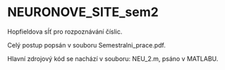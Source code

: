 # NEURONOVE_SITE_sem2

Hopfieldova sÍť pro rozpoznávání číslic.

Celý postup popsán v souboru Semestralni_prace.pdf.

Hlavní zdrojový kód se nachází v souboru: NEU_2.m, psáno v MATLABU.
